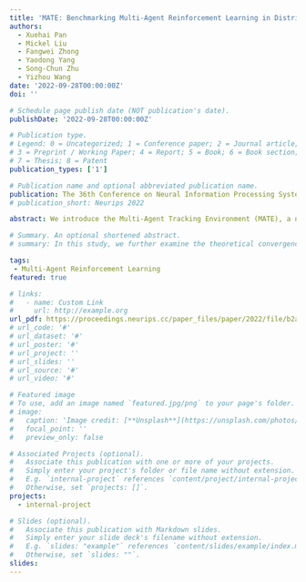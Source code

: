 ```yaml
---
title: 'MATE: Benchmarking Multi-Agent Reinforcement Learning in Distributed Target Coverage Control'
authors:
  - Xuehai Pan
  - Mickel Liu
  - Fangwei Zhong
  - Yaodong Yang
  - Song-Chun Zhu
  - Yizhou Wang
date: '2022-09-28T00:00:00Z'
doi: ''

# Schedule page publish date (NOT publication's date).
publishDate: '2022-09-28T00:00:00Z'

# Publication type.
# Legend: 0 = Uncategorized; 1 = Conference paper; 2 = Journal article;
# 3 = Preprint / Working Paper; 4 = Report; 5 = Book; 6 = Book section;
# 7 = Thesis; 8 = Patent
publication_types: ['1']

# Publication name and optional abbreviated publication name.
publication: The 36th Conference on Neural Information Processing Systems (NeurIPS 2022) Track on Datasets and Benchmarks
# publication_short: Neurips 2022

abstract: We introduce the Multi-Agent Tracking Environment (MATE), a novel multi-agent environment simulates the target coverage control problems in the real world. MATE hosts an asymmetric cooperative-competitive game consisting of two groups of learning agents--"cameras" and "targets"--with opposing interests. Specifically, "cameras", a group of directional sensors, are mandated to actively control the directional perception area to maximize the coverage rate of targets. On the other side, "targets" are mobile agents that aim to transport cargo between multiple randomly assigned warehouses while minimizing the exposure to the camera sensor networks. To showcase the practicality of MATE, we benchmark the multi-agent reinforcement learning (MARL) algorithms from different aspects, including cooperation, communication, scalability, robustness, and asymmetric self-play. We start by reporting results for cooperative tasks using MARL algorithms (MAPPO, IPPO, QMIX, MADDPG) and the results after augmenting with multi-agent communication protocols (TarMAC, I2C). We then evaluate the effectiveness of the popular self-play techniques (PSRO, fictitious self-play) in an asymmetric zero-sum competitive game. This process of co-evolution between cameras and targets helps to realize a less exploitable camera network. We also observe the emergence of different roles of the target agents while incorporating I2C into target-target communication. MATE is written purely in Python and integrated with OpenAI Gym API to enhance user-friendliness. Our project is released at https://github.com/UnrealTracking/mate.

# Summary. An optional shortened abstract.
# summary: In this study, we further examine the theoretical convergence rate and sample complexity of such regret minimization-based double oracle methods, utilizing a unified framework called RegretMinimizing Double Oracle.

tags:
 - Multi-Agent Reinforcement Learning
featured: true

# links:
#   - name: Custom Link
#     url: http://example.org
url_pdf: https://proceedings.neurips.cc/paper_files/paper/2022/file/b2a1c152f14a4b842a9ddb3bd84c62a1-Paper-Datasets_and_Benchmarks.pdf
# url_code: '#'
# url_dataset: '#'
# url_poster: '#'
# url_project: ''
# url_slides: ''
# url_source: '#'
# url_video: '#'

# Featured image
# To use, add an image named `featured.jpg/png` to your page's folder.
# image:
#   caption: 'Image credit: [**Unsplash**](https://unsplash.com/photos/pLCdAaMFLTE)'
#   focal_point: ''
#   preview_only: false

# Associated Projects (optional).
#   Associate this publication with one or more of your projects.
#   Simply enter your project's folder or file name without extension.
#   E.g. `internal-project` references `content/project/internal-project/index.md`.
#   Otherwise, set `projects: []`.
projects:
  - internal-project

# Slides (optional).
#   Associate this publication with Markdown slides.
#   Simply enter your slide deck's filename without extension.
#   E.g. `slides: "example"` references `content/slides/example/index.md`.
#   Otherwise, set `slides: ""`.
slides:
---
```

